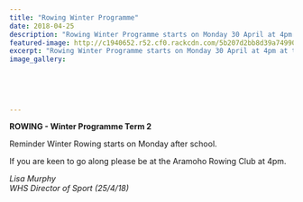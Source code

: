 ```yaml
---
title: "Rowing Winter Programme"
date: 2018-04-25
description: "Rowing Winter Programme starts on Monday 30 April at 4pm at the Aramoho Rowing Club..."
featured-image: http://c1940652.r52.cf0.rackcdn.com/5b207d2bb8d39a74990023a0/rowing-programme-top-much-better.gif
excerpt: "Rowing Winter Programme starts on Monday 30 April at 4pm at the Aramoho Rowing Club."
image_gallery:
    
    
    
    
    
---
```


<p><strong>ROWING - Winter Programme Term 2&nbsp;</strong></p>
<p><span>Reminder Winter Rowing starts on Monday after school. </span></p>
<p><span>If you are keen to go along please be at the Aramoho Rowing Club at 4pm.</span></p>
<p><em>Lisa Murphy<br />WHS Director of Sport (25/4/18)</em></p>

